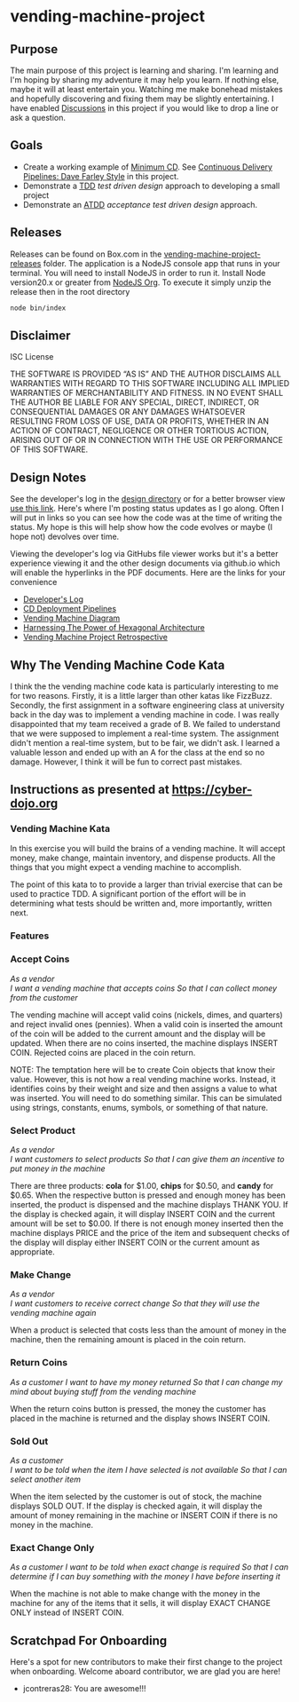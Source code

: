# vending-machine-project

## Purpose

The main purpose of this project is learning and sharing. I'm learning and I'm hoping by sharing my adventure it may help you learn. If nothing else, maybe it will at least entertain you. Watching me make bonehead mistakes and hopefully discovering and fixing them may be slightly entertaining. I have enabled [Discussions](https://github.com/WoodyB/vending-machine-project/discussions) in this project if you would like to drop a line or ask a question.

## Goals

- Create a working example of [Minimum CD](https://minimumcd.org/minimumcd/). See [Continuous Delivery Pipelines: Dave Farley Style](https://woodyb.github.io/vending-machine-project/design/CD-Deployment-Pipelines.pdf) in this project.
- Demonstrate a [TDD](https://www.youtube.com/watch?v=fSvQNG7Rz-8) _test driven design_ approach to developing a small project
- Demonstrate an [ATDD](https://www.youtube.com/watch?v=JDD5EEJgpHU) _acceptance test driven design_ approach.

## Releases

Releases can be found on Box.com in the [vending-machine-project-releases](https://app.box.com/s/rdff61foy8s2y3uoo4j0qbhijkt1er17/folder/250524193403) folder. The application is a NodeJS console app that runs in your terminal. You will need to install NodeJS in order to run it. Install Node version20.x or greater from [NodeJS Org](https://nodejs.org/en/download). To execute it simply unzip the release then in the root directory

```bash
node bin/index
```

## Disclaimer

ISC License

THE SOFTWARE IS PROVIDED “AS IS” AND THE AUTHOR DISCLAIMS ALL WARRANTIES WITH REGARD TO THIS SOFTWARE INCLUDING ALL IMPLIED WARRANTIES OF MERCHANTABILITY AND FITNESS. IN NO EVENT SHALL THE AUTHOR BE LIABLE FOR ANY SPECIAL, DIRECT, INDIRECT, OR CONSEQUENTIAL DAMAGES OR ANY DAMAGES WHATSOEVER RESULTING FROM LOSS OF USE, DATA OR PROFITS, WHETHER IN AN ACTION OF CONTRACT, NEGLIGENCE OR OTHER TORTIOUS ACTION, ARISING OUT OF OR IN CONNECTION WITH THE USE OR PERFORMANCE OF THIS SOFTWARE.

## Design Notes

See the developer's log in the [design directory](https://github.com/WoodyB/vending-machine-project/tree/main/design/developers-log) or for a better browser view [use this link](https://woodyb.github.io/vending-machine-project/design/developers-log/Directory-Of-Developers-Logs). Here's where I'm posting status updates as I go along. Often I will put in links so you can see how the code was at the time of writing the status. My hope is this will help show how the code evolves or maybe (I hope not) devolves over time.

Viewing the developer's log via GitHubs file viewer works but it's a better experience viewing it and the other design documents via github.io which will enable the hyperlinks in the PDF documents. Here are the links for your convenience

- [Developer's Log](https://woodyb.github.io/vending-machine-project/design/developers-log/Directory-Of-Developers-Logs)
- [CD Deployment Pipelines](https://woodyb.github.io/vending-machine-project/design/CD-Deployment-Pipelines.pdf)
- [Vending Machine Diagram](https://woodyb.github.io/vending-machine-project/design/vending-machine-diagram.pdf)
- [Harnessing The Power of Hexagonal Architecture](https://woodyb.github.io/vending-machine-project/design/Harnessing-The-Power-of-Hexagonal-Architecture.pdf)
- [Vending Machine Project Retrospective](https://woodyb.github.io/vending-machine-project/design/vending-machine-project-retrospective.pdf)

## Why The Vending Machine Code Kata

I think the the vending machine code kata is particularly interesting to me for two reasons. Firstly, it is a little larger than other katas like FizzBuzz. Secondly, the first assignment in a software engineering class at university back in the day was to implement a vending machine in code. I was really disappointed that my team received a grade of B. We failed to understand that we were supposed to implement a real-time system. The assignment didn't mention a real-time system, but to be fair, we didn't ask. I learned a valuable lesson and ended up with an A for the class at the end so no damage. However, I think it will be fun to correct past mistakes.

## Instructions as presented at <https://cyber-dojo.org>

### Vending Machine Kata

In this exercise you will build the brains of a vending machine. It will accept money, make change, maintain
inventory, and dispense products. All the things that you might expect a vending machine to accomplish.

The point of this kata to to provide a larger than trivial exercise that can be used to practice TDD. A significant
portion of the effort will be in determining what tests should be written and, more importantly, written next.

### Features

### Accept Coins

_As a vendor_  
_I want a vending machine that accepts coins_
_So that I can collect money from the customer_

The vending machine will accept valid coins (nickels, dimes, and quarters) and reject invalid ones (pennies). When a
valid coin is inserted the amount of the coin will be added to the current amount and the display will be updated.
When there are no coins inserted, the machine displays INSERT COIN. Rejected coins are placed in the coin return.

NOTE: The temptation here will be to create Coin objects that know their value. However, this is not how a real
vending machine works. Instead, it identifies coins by their weight and size and then assigns a value to what
was inserted. You will need to do something similar. This can be simulated using strings, constants, enums,
symbols, or something of that nature.

### Select Product

_As a vendor_  
_I want customers to select products_
_So that I can give them an incentive to put money in the machine_

There are three products: **cola** for $1.00, **chips** for $0.50, and **candy** for $0.65. When the respective button is pressed
and enough money has been inserted, the product is dispensed and the machine displays THANK YOU. If the display is
checked again, it will display INSERT COIN and the current amount will be set to $0.00. If there is not enough money
inserted then the machine displays PRICE and the price of the item and subsequent checks of the display will display
either INSERT COIN or the current amount as appropriate.

### Make Change

_As a vendor_  
_I want customers to receive correct change_
_So that they will use the vending machine again_

When a product is selected that costs less than the amount of money in the machine, then the remaining amount is placed
in the coin return.

### Return Coins

_As a customer_
_I want to have my money returned_
_So that I can change my mind about buying stuff from the vending machine_

When the return coins button is pressed, the money the customer has placed in the machine is returned and the display shows
INSERT COIN.

### Sold Out

_As a customer_  
_I want to be told when the item I have selected is not available_
_So that I can select another item_

When the item selected by the customer is out of stock, the machine displays SOLD OUT. If the display is checked again,
it will display the amount of money remaining in the machine or INSERT COIN if there is no money in the machine.

### Exact Change Only

_As a customer_
_I want to be told when exact change is required_
_So that I can determine if I can buy something with the money I have before inserting it_

When the machine is not able to make change with the money in the machine for any of the items that it sells, it will
display EXACT CHANGE ONLY instead of INSERT COIN.

## Scratchpad For Onboarding

Here's a spot for new contributors to make their first change to the project when onboarding.
Welcome aboard contributor, we are glad you are here!

- jcontreras28: You are awesome!!!
